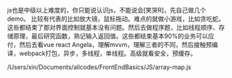 js也是中级以上难度的，你只能说认识js，不能说会[笑哭R]，先自己做几个demo。
比较有代表的比如放大镜，鼠标拖动。难点的就做小游戏，比如贪吃蛇。这些都结束了那对界面控制就基本没有问题。然后去做程序题，比如线程顺序、存储原理，最后研究函数，熟记输入返回值。这些都结束基本90%的业务可以应付，然后去看vue react Angela，理解mvvm，理解三者的不同，然后接触预编译，webpack打包，异步，多线程，单线程。高级就看安全，预缓存。

/Users/xin/Documents/allcodes/FrontEndBasics/JS/array-map.js
